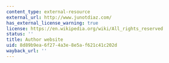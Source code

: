 ```yaml
---
content_type: external-resource
external_url: http://www.junotdiaz.com/
has_external_license_warning: true
license: https://en.wikipedia.org/wiki/All_rights_reserved
status: ''
title: Author website
uid: 8d89b9ea-6f27-4a3e-8e5a-f621c41c202d
wayback_url: ''
---
```

